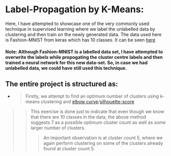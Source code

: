 # Label-Propagation by K-Means:
Here, I have attempted to showcase one of the very commonly used technique in supervised learning where we label the unlabelled data by clustering and then train on the newly generated data. The data used here is Fashion-MNIST from keras which has 10 classes. It can be seen [here](https://keras.io/api/datasets/fashion_mnist/)

#### Note: Although Fashion-MNIST is a labelled data set, I have attempted to overwrite the labels while propogating the cluster centre labels and then trained a neural network for this new data-set. So, in case we had unlabelled data, we could have still used this technique.

## The entire project is structured as:
* > Firstly, we attempt to find an optimum number of clusters using k-means clustering and [elbow curve](https://www.analyticsvidhya.com/blog/2021/01/in-depth-intuition-of-k-means-clustering-algorithm-in-machine-learning/)/[silhouette-score](https://scikit-learn.org/stable/auto_examples/cluster/plot_kmeans_silhouette_analysis.html)
>> This exercise is done just to indicate that even though we know that there are 10 classes in the data, the above method suggests 7 as a possible optimum cluster count as well as some larger number of clusters.
>>> An important observation is at cluster count 5, where we again perform clustering on some of the clusters already found at cluster count 5.
